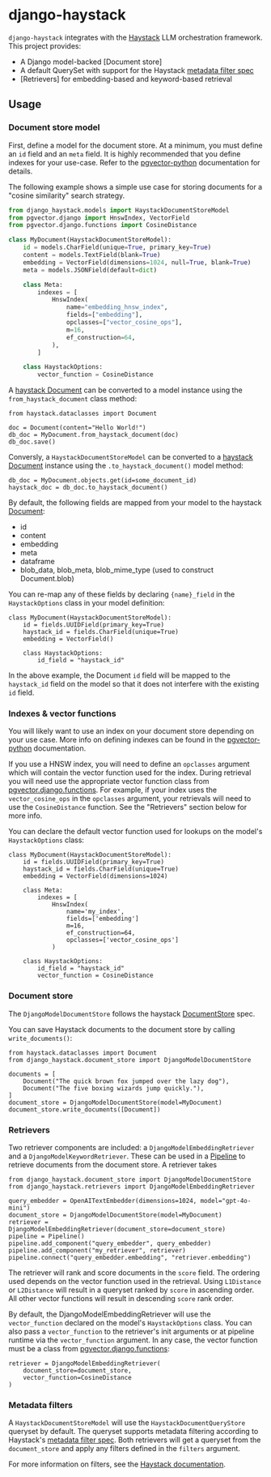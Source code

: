 # django-haystack

`django-haystack` integrates with the [Haystack] LLM orchestration framework. This project provides:

- A Django model-backed [Document store]
- A default QuerySet with support for the Haystack [metadata filter spec]
- [Retrievers] for embedding-based and keyword-based retrieval

## Usage

### Document store model

First, define a model for the document store. At a minimum, you must define an
`id` field and an `meta` field. It is highly recommended that you define indexes
for your use-case. Refer to the [pgvector-python] documentation for details.

The following example shows a simple use case for storing documents for a 
"cosine similarity" search strategy.

```python
from django_haystack.models import HaystackDocumentStoreModel
from pgvector.django import HnswIndex, VectorField
from pgvector.django.functions import CosineDistance

class MyDocument(HaystackDocumentStoreModel):
    id = models.CharField(unique=True, primary_key=True)
    content = models.TextField(blank=True) 
    embedding = VectorField(dimensions=1024, null=True, blank=True)
    meta = models.JSONField(default=dict)

    class Meta:
        indexes = [
            HnswIndex(
                name="embedding_hnsw_index",
                fields=["embedding"],
                opclasses=["vector_cosine_ops"],
                m=16,
                ef_construction=64,
            ),
        ]

    class HaystackOptions:
        vector_function = CosineDistance
```

A [haystack Document] can be converted to a model instance using the
`from_haystack_document` class method:

```
from haystack.dataclasses import Document

doc = Document(content="Hello World!")
db_doc = MyDocument.from_haystack_document(doc)
db_doc.save()
```

Conversly, a `HaystackDocumentStoreModel` can be converted to a 
[haystack Document] instance using the `.to_haystack_document()` model method:

```
db_doc = MyDocument.objects.get(id=some_document_id)
haystack_doc = db_doc.to_haystack_document()
```

By default, the following fields are mapped from your model to the haystack [Document]:

- id
- content
- embedding
- meta
- dataframe
- blob_data, blob_meta, blob_mime_type (used to construct Document.blob)

You can re-map any of these fields by declaring `{name}_field` in the
`HaystackOptions` class in your model definition:

```
class MyDocument(HaystackDocumentStoreModel):
    id = fields.UUIDField(primary_key=True)
    haystack_id = fields.CharField(unique=True)
    embedding = VectorField()

    class HaystackOptions:
        id_field = "haystack_id"
```

In the above example, the Document `id` field will be mapped to the `haystack_id`
field on the model so that it does not interfere with the existing `id` field.

### Indexes & vector functions

You will likely want to use an index on your document store depending on your
use case. More info on defining indexes can be found in the [pgvector-python]
documentation.

If you use a HNSW index, you will need to define an `opclasses` argument which
will contain the vector function used for the index. During retrieval you will
need use the appropriate vector function class from [pgvector.django.functions].
For example, if your index uses the `vector_cosine_ops` in the `opclasses`
argument, your retrievals will need to use the `CosineDistance` function. See
the "Retrievers" section below for more info.

You can declare the default vector function used for lookups on the model's
`HaystackOptions` class:

```
class MyDocument(HaystackDocumentStoreModel):
    id = fields.UUIDField(primary_key=True)
    haystack_id = fields.CharField(unique=True)
    embedding = VectorField(dimensions=1024)

    class Meta:
        indexes = [
            HnswIndex(
                name='my_index',
                fields=['embedding']
                m=16,
                ef_construction=64,
                opclasses=['vector_cosine_ops']
            )

    class HaystackOptions:
        id_field = "haystack_id"
        vector_function = CosineDistance    
```

### Document store
The `DjangoModelDocumentStore` follows the haystack [DocumentStore] spec.

You can save Haystack documents to the document store by calling
`write_documents()`:

```
from haystack.dataclasses import Document
from django_haystack.document_store import DjangoModelDocumentStore

documents = [
    Document("The quick brown fox jumped over the lazy dog"),
    Document("The five boxing wizards jump quickly."),
]
document_store = DjangoModelDocumentStore(model=MyDocument)
document_store.write_documents([Document])
```

### Retrievers

Two retriever components are included: a `DjangoModelEmbeddingRetriever` and a
`DjangoModelKeywordRetriever`. These can be used in a [Pipeline] to retrieve
documents from the document store. A retriever takes 

```
from django_haystack.document_store import DjangoModelDocumentStore
from django_haystack.retrievers import DjangoModelEmbeddingRetriever

query_embedder = OpenAITextEmbedder(dimensions=1024, model="gpt-4o-mini")
document_store = DjangoModelDocumentStore(model=MyDocument)
retriever = DjangoModelEmbeddingRetriever(document_store=document_store)
pipeline = Pipeline()
pipeline.add_component("query_embedder", query_embedder)
pipeline.add_component("my_retriever", retriever)
pipeline.connect("query_embedder.embedding", "retriever.embedding")
```

The retriever will rank and score documents in the `score` field. The ordering
used depends on the vector function used in the retrieval. Using `L1Distance` or
`L2Distance` will result in a queryset ranked by `score` in ascending order.
All other vector functions will result in descending `score` rank order.

By default, the DjangoModelEmbeddingRetriever will use the `vector_function`
declared on the model's `HaystackOptions` class. You can also pass a
`vector_function` to the retriever's init arguments or at pipeline runtime via
the `vector_function` argument. In any case, the vector function must be a class
from [pgvector.django.functions]:

```
retriever = DjangoModelEmbeddingRetriever(
    document_store=document_store,
    vector_function=CosineDistance
)
```

### Metadata filters

A `HaystackDocumentStoreModel` will use the `HaystackDocumentQueryStore`
queryset by default. The queryset supports metadata filtering according to
Haystack's [metadata filter spec]. Both retrievers will get a queryset from the
`document_store` and apply any filters defined in the `filters` argument.

For more information on filters, see the 
[Haystack documentation][metadata filter spec].


[Haystack]: https://github.com/deepset-ai/haystack
[Document]: https://docs.haystack.deepset.ai/docs/data-classes#document 
[Pipeline]: https://docs.haystack.deepset.ai/docs/pipelines
[DocumentStore]: https://docs.haystack.deepset.ai/docs/document-store
[metadata filter spec]: https://docs.haystack.deepset.ai/docs/metadata-filtering
[pgvector-python]: https://github.com/pgvector/pgvector-python?tab=readme-ov-file#django
[haystack Document]: https://docs.haystack.deepset.ai/docs/data-classes#document
[pgvector.django.functions]: https://github.com/pgvector/pgvector-python/blob/master/pgvector/django/functions.py
